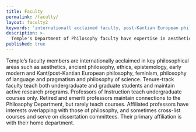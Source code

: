 ```yaml
---
title: Faculty
permalink: /faculty/
layout: faculty2
keywords: 'internationall acclaimed faculty, post-Kantian European philosophy, professors, faculty'
description: >-
  Temple's Department of Philosophy faculty have expertise in aesthetics, feminist philosophy, philosophy of science, ethics and the morality of law.
published: true
---
```

Temple’s faculty members are internationally acclaimed in key philosophical areas such as aesthetics, ancient philosophy, ethics, epistemology, early modern and Kant/post-Kantian European philosophy, feminism, philosophy of language and pragmatism and philosophy of science. Tenure-track faculty teach both undergraduate and graduate students and maintain active research programs. Professors of Instruction teach undergraduate courses only. Retired and emeriti professors maintain connections to the Philosophy Department, but rarely teach courses. Affiliated professors have interests overlapping with those of philosophy, and sometimes cross-list courses and
serve on dissertation committees. Their primary affiliation is with their home department.

